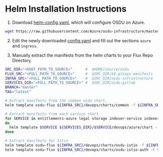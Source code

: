 # Helm Installation Instructions

1. Download [helm-config.yaml](https://raw.githubusercontent.com/Azure/osdu-infrastructure/master/devops/helm-config.yaml), which will configure OSDU on Azure.

```bash
wget https://raw.githubusercontent.com/Azure/osdu-infrastructure/master/devops/helm-config.yaml -O config.yaml
```

2. Edit the newly downloaded [config.yaml](https://raw.githubusercontent.com/Azure/osdu-infrastructure/master/devops/helm-config.yaml) and fill out the sections `azure` and `ingress`.

3. Manually extract the manifests from the helm charts to your Flux Repo Directory.

```bash
SRC_DIR="<ROOT_PATH_TO_SOURCE>"      #  $HOME/source/osdu
FLUX_SRC="<FULL_PATH_TO_SOURCE>"     #  $SRC_DIR/k8-gitops-manifests
INFRA_SRC="<FULL_PATH_TO_SOURCE>"    #  $SRC_DIR/osdu-infrastructure
SERVICES_DIR="<FULL_PATH_TO_SOURCE>" #  $SRC_DIR/osdu-gitlab
BRANCH="master"
TAG="latest"

# Extract manifests from the common osdu chart.
helm template osdu-flux ${INFRA_SRC}/devops/charts/common -f ${INFRA_SRC}/devops/config.yaml > ${FLUX_SRC}/providers/azure/hld-registry/azure-common.yaml

# Extract manifests from each service chart.
for SERVICE in entitlements-azure legal storage indexer-service indexer-queue search-service ;
do
  helm template $SERVICE ${SERVICES_DIR}/$SERVICE/devops/azure/chart --set image.branch=$BRANCH --set image.tag=$TAG > ${FLUX_SRC}/providers/azure/hld-registry/$SERVICE.yaml
done

# Extract manifests for Istio
helm template osdu-flux ${INFRA_SRC}/devops/charts/osdu-istio -f ${INFRA_SRC}/devops/config.yaml > ${FLUX_SRC}/providers/azure/hld-registry/osdu-istio.yaml
helm template osdu-flux ${INFRA_SRC}/devops/charts/osdu-istio-auth -f ${INFRA_SRC}/devops/config.yaml > ${FLUX_SRC}/providers/azure/hld-registry/osdu-istio-auth.yaml
```